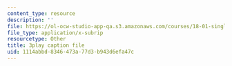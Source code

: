 ```yaml
---
content_type: resource
description: ''
file: https://ol-ocw-studio-app-qa.s3.amazonaws.com/courses/18-01-single-variable-calculus-fall-2006/1114abbd8346473a77d3b943d6efa47c_twzGBqPeW0M.srt
file_type: application/x-subrip
resourcetype: Other
title: 3play caption file
uid: 1114abbd-8346-473a-77d3-b943d6efa47c
---
```

